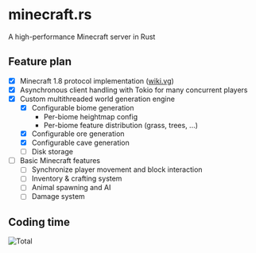 # minecraft.rs

A high-performance Minecraft server in Rust

## Feature plan

-   [x] Minecraft 1.8 protocol implementation ([wiki.vg](https://wiki.vg/index.php?title=Protocol&oldid=7121))
-   [x] Asynchronous client handling with Tokio for many concurrent players
-   [x] Custom multithreaded world generation engine
    -   [x] Configurable biome generation
        -   Per-biome heightmap config
        -   Per-biome feature distribution (grass, trees, ...)
    -   [x] Configurable ore generation
    -   [x] Configurable cave generation
    -   [ ] Disk storage
-   [ ] Basic Minecraft features
    -   [ ] Synchronize player movement and block interaction
    -   [ ] Inventory & crafting system
    -   [ ] Animal spawning and AI
    -   [ ] Damage system

## Coding time

![Total](https://wakatime.com/badge/user/25464352-4370-4ddc-8fb4-71a7f3b2faa9/project/25f91265-2890-4af1-804c-c9dfe214ae84.svg)
